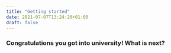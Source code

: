 ```yaml
---
title: "Getting started"
date: 2021-07-07T13:24:20+01:00
draft: false
---
```


### Congratulations you got into university! What is next? 